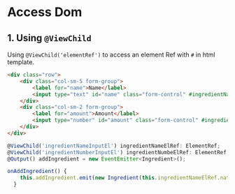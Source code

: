 # Access Dom

## 1. Using `@ViewChild`

Using `@ViewChild('elementRef')` to access an element Ref with `#` in html template.

```html
<div class="row">
    <div class="col-sm-5 form-group">
        <label for="name">Name</label>
        <input type="text" id="name" class="form-control" #ingredientNameInputEl/>
    </div>
    <div class="col-sm-2 form-group">
        <label for="amount">Amount</label>
        <input type="number" id="amount" class="form-control" #ingredientNumberInputEl/>
    </div>
</div>
```

```ts
@ViewChild('ingredientNameInputEl') ingredientNameElRef: ElementRef;
@ViewChild('ingredientNumberInputEl') ingredientNumbeElRef: ElementRef;
@Output() addIngredient = new EventEmitter<Ingredient>();

onAddIngredient() {
    this.addIngredient.emit(new Ingredient(this.ingredientNameElRef.nativeElement.value, +this.ingredientNumbeElRef.nativeElement.value));
  }
```
